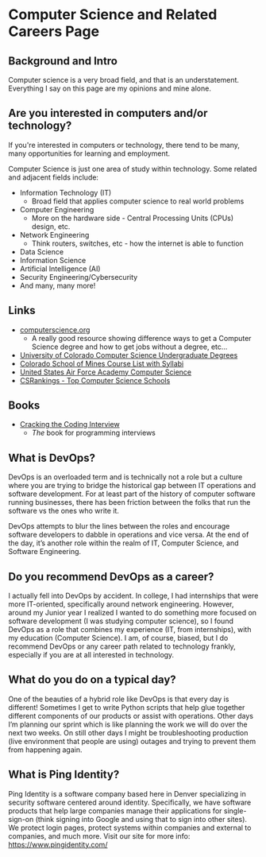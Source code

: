 
# Computer Science and Related Careers Page

## Background and Intro

Computer science is a very broad field, and that is an understatement. Everything I say on this page are my opinions and mine alone.

## Are you interested in computers and/or technology?
If you're interested in computers or technology, there tend to be many, many opportunities for learning and employment.

Computer Science is just one area of study within technology. Some related and adjacent fields include:

* Information Technology (IT)
    * Broad field that applies computer science to real world problems
* Computer Engineering
    * More on the hardware side - Central Processing Units (CPUs) design, etc.
* Network Engineering
    * Think routers, switches, etc - how the internet is able to function
* Data Science
* Information Science
* Artificial Intelligence (AI)
* Security Engineering/Cybersecurity
* And many, many more!

## Links
* [computerscience.org](https://www.computerscience.org/degrees/)
    * A really good resource showing difference ways to get a Computer Science degree and how to get jobs without a degree, etc...
* [University of Colorado Computer Science Undergraduate Degrees](https://www.colorado.edu/cs/academics/undergraduate-programs)
* [Colorado School of Mines Course List with Syllabi](https://cs.mines.edu/catalog/)
* [United States Air Force Academy Computer Science](https://www.usafa.edu/academic/computer-science/)
* [CSRankings - Top Computer Science Schools](https://csrankings.org/#/index?all&us)

## Books
* [Cracking the Coding Interview](https://www.amazon.com/Cracking-Coding-Interview-Programming-Questions/dp/0984782850)
    * _The_ book for programming interviews


## What is DevOps?
DevOps is an overloaded term and is technically not a role but a culture where you are trying to bridge the historical gap between IT operations and software development. For at least part of the history of computer software running businesses, there has been friction between the folks that run the software vs the ones who write it. 

DevOps attempts to blur the lines between the roles and encourage software developers to dabble in operations and vice versa. At the end of the day, it’s another role within the realm of IT, Computer Science, and Software Engineering.

## Do you recommend DevOps as a career?

I actually fell into DevOps by accident. In college, I had internships that were more IT-oriented, specifically around network engineering. However, around my Junior year I realized I wanted to do something more focused on software development (I was studying computer science), so I found DevOps as a role that combines my experience (IT, from internships), with my education (Computer Science). I am, of course, biased, but I do recommend DevOps or any career path related to technology frankly, especially if you are at all interested in technology.

## What do you do on a typical day?
One of the beauties of a hybrid role like DevOps is that every day is different! Sometimes I get to write Python scripts that help glue together different components of our products or assist with operations. Other days I’m planning our sprint which is like planning the work we will do over the next two weeks. On still other days I might be troubleshooting production (live environment that people are using) outages and trying to prevent them from happening again.

## What is Ping Identity?
Ping Identity is a software company based here in Denver specializing in security software centered around identity. Specifically, we have software products that help large companies manage their applications for single-sign-on (think signing into Google and using that to sign into other sites). We protect login pages, protect systems within companies and external to companies, and much more. Visit our site for more info: https://www.pingidentity.com/ 
